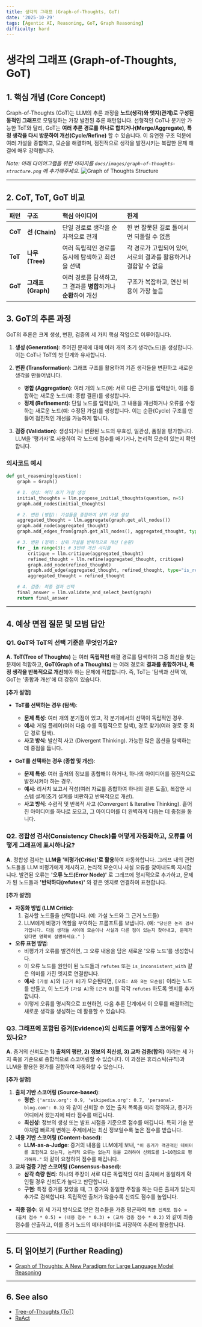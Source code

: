 ```yaml
---
title: 생각의 그래프 (Graph-of-Thoughts, GoT)
date: '2025-10-29'
tags: [Agentic AI, Reasoning, GoT, Graph Reasoning]
difficulty: hard
---
```


# 생각의 그래프 (Graph-of-Thoughts, GoT)

## 1. 핵심 개념 (Core Concept)

Graph-of-Thoughts (GoT)는 LLM의 추론 과정을 **노드(생각)와 엣지(관계)로 구성된 동적인 그래프**로 모델링하는 가장 발전된 추론 패턴입니다. 선형적인 CoT나 분기만 가능한 ToT와 달리, GoT는 **여러 추론 경로를 하나로 합치거나(Merge/Aggregate), 특정 생각을 다시 방문하여 개선(Cycle/Refine)** 할 수 있습니다. 이 유연한 구조 덕분에 여러 가설을 종합하고, 모순을 해결하며, 점진적으로 생각을 발전시키는 복잡한 문제 해결에 매우 강력합니다.

*Note: 아래 다이어그램을 위한 이미지를 `docs/images/graph-of-thoughts-structure.png` 에 추가해주세요.*
![Graph of Thoughts Structure](../../images/graph-of-thoughts-structure.png)

______________________________________________________________________

## 2. CoT, ToT, GoT 비교

| 패턴    | 구조               | 핵심 아이디어                                                    | 한계                                                             |
| :------ | :----------------- | :--------------------------------------------------------------- | :--------------------------------------------------------------- |
| **CoT** | **선 (Chain)**     | 단일 경로로 생각을 순차적으로 전개                               | 한 번 잘못된 길로 들어서면 되돌릴 수 없음                        |
| **ToT** | **나무 (Tree)**    | 여러 독립적인 경로를 동시에 탐색하고 최선을 선택                 | 각 경로가 고립되어 있어, 서로의 결과를 활용하거나 결합할 수 없음 |
| **GoT** | **그래프 (Graph)** | 여러 경로를 탐색하고, 그 결과를 **병합**하거나 **순환**하여 개선 | 구조가 복잡하고, 연산 비용이 가장 높음                           |

## 3. GoT의 추론 과정

GoT의 추론은 크게 생성, 변환, 검증의 세 가지 핵심 작업으로 이루어집니다.

1. **생성 (Generation)**: 주어진 문제에 대해 여러 개의 초기 생각(노드)을 생성합니다. 이는 CoT나 ToT의 첫 단계와 유사합니다.

1. **변환 (Transformation)**: 그래프 구조를 활용하여 기존 생각들을 변환하고 새로운 생각을 만들어냅니다.

   - **병합 (Aggregation)**: 여러 개의 노드(예: 서로 다른 근거)를 입력받아, 이를 종합하는 새로운 노드(예: 종합 결론)를 생성합니다.
   - **정제 (Refinement)**: 단일 노드를 입력받아, 그 내용을 개선하거나 오류를 수정하는 새로운 노드(예: 수정된 가설)를 생성합니다. 이는 순환(Cycle) 구조를 만들어 점진적인 개선을 가능하게 합니다.

1. **검증 (Validation)**: 생성되거나 변환된 노드의 유효성, 일관성, 품질을 평가합니다. LLM을 '평가자'로 사용하여 각 노드에 점수를 매기거나, 논리적 모순이 있는지 확인합니다.

### 의사코드 예시

```python
def got_reasoning(question):
    graph = Graph()

    # 1. 생성: 여러 초기 가설 생성
    initial_thoughts = llm.propose_initial_thoughts(question, n=5)
    graph.add_nodes(initial_thoughts)

    # 2. 변환 (병합): 가설들을 종합하여 상위 가설 생성
    aggregated_thought = llm.aggregate(graph.get_all_nodes())
    graph.add_node(aggregated_thought)
    graph.add_edges_from(graph.get_all_nodes(), aggregated_thought, type="is_summarized_in")

    # 3. 변환 (정제): 상위 가설을 반복적으로 개선 (순환)
    for _ in range(3): # 3번의 개선 사이클
        critique = llm.critique(aggregated_thought)
        refined_thought = llm.refine(aggregated_thought, critique)
        graph.add_node(refined_thought)
        graph.add_edge(aggregated_thought, refined_thought, type="is_refined_to")
        aggregated_thought = refined_thought

    # 4. 검증: 최종 결과 선택
    final_answer = llm.validate_and_select_best(graph)
    return final_answer
```

______________________________________________________________________

## 4. 예상 면접 질문 및 모범 답안

### Q1. GoT와 ToT의 선택 기준은 무엇인가요?

**A.** **ToT(Tree of Thoughts)** 는 여러 **독립적인** 해결 경로를 탐색하여 그중 최선을 찾는 문제에 적합하고, **GoT(Graph of a Thoughts)** 는 여러 경로의 **결과를 종합하거나, 특정 생각을 반복적으로 개선**해야 하는 문제에 적합합니다. 즉, ToT는 '탐색과 선택'에, GoT는 '종합과 개선'에 더 강점이 있습니다.

**\[추가 설명\]**

- **ToT를 선택하는 경우 (탐색)**:

  - **문제 특성**: 여러 개의 분기점이 있고, 각 분기에서의 선택이 독립적인 경우.
  - **예시**: 게임 플레이(여러 다음 수를 독립적으로 탐색), 경로 찾기(여러 경로 중 최단 경로 탐색).
  - **사고 방식**: 발산적 사고 (Divergent Thinking). 가능한 많은 옵션을 탐색하는 데 중점을 둡니다.

- **GoT를 선택하는 경우 (종합 및 개선)**:

  - **문제 특성**: 여러 출처의 정보를 종합해야 하거나, 하나의 아이디어를 점진적으로 발전시켜야 하는 경우.
  - **예시**: 리서치 보고서 작성(여러 자료를 종합하여 하나의 결론 도출), 복잡한 시스템 설계(초기 설계를 비판하고 반복적으로 개선).
  - **사고 방식**: 수렴적 및 반복적 사고 (Convergent & Iterative Thinking). 흩어진 아이디어를 하나로 모으고, 그 아이디어를 더 완벽하게 다듬는 데 중점을 둡니다.

### Q2. 정합성 검사(Consistency Check)를 어떻게 자동화하고, 오류를 어떻게 그래프에 표시하나요?

**A.** 정합성 검사는 **LLM을 '비평가(Critic)'로 활용**하여 자동화합니다. 그래프 내의 관련 노드들을 LLM 비평가에게 제시하고, 논리적 모순이나 사실 오류를 찾아내도록 지시합니다. 발견된 오류는 **'오류 노드(Error Node)'** 로 그래프에 명시적으로 추가하고, 문제가 된 노드들과 **'반박하다(refutes)'** 와 같은 엣지로 연결하여 표현합니다.

**\[추가 설명\]**

- **자동화 방법 (LLM Critic)**:
  1. 검사할 노드들을 선택합니다. (예: 가설 노드와 그 근거 노드들)
  1. LLM에게 비평가 역할을 부여하는 프롬프트를 보냅니다. (예: `"당신은 논리 검사기입니다. 다음 생각들 사이에 모순이나 사실과 다른 점이 있는지 찾아내고, 문제가 있다면 명확히 설명하세요." `)
- **오류 표현 방법**:
  - 비평가가 오류를 발견하면, 그 오류 내용을 담은 새로운 '오류 노드'를 생성합니다.
  - 이 오류 노드를 원인이 된 노드들과 `refutes` 또는 `is_inconsistent_with` 같은 의미를 가진 엣지로 연결합니다.
  - **예시**: `[가설 A]`와 `[근거 B]`가 모순된다면, `[오류: A와 B는 모순됨]` 이라는 노드를 만들고, 이 노드가 `[가설 A]`와 `[근거 B]`를 각각 `refutes` 하도록 엣지를 추가합니다.
  - 이렇게 오류를 명시적으로 표현하면, 다음 추론 단계에서 이 오류를 해결하려는 새로운 생각을 생성하는 데 활용할 수 있습니다.

### Q3. 그래프에 포함된 증거(Evidence)의 신뢰도를 어떻게 스코어링할 수 있나요?

**A.** 증거의 신뢰도는 **1) 출처의 평판, 2) 정보의 최신성, 3) 교차 검증(합의)** 이라는 세 가지 축을 기준으로 종합적으로 스코어링할 수 있습니다. 이 과정은 휴리스틱(규칙)과 LLM을 활용한 평가를 결합하여 자동화할 수 있습니다.

**\[추가 설명\]**

1. **출처 기반 스코어링 (Source-based)**:
   - **평판**: `{'arxiv.org': 0.9, 'wikipedia.org': 0.7, 'personal-blog.com': 0.3}` 와 같이 신뢰할 수 있는 출처 목록을 미리 정의하고, 증거가 어디에서 왔는지에 따라 점수를 매깁니다.
   - **최신성**: 정보의 생성 또는 발표 시점을 기준으로 점수를 매깁니다. 특히 기술 분야처럼 빠르게 변하는 주제에서는 최신 정보일수록 높은 점수를 받습니다.
1. **내용 기반 스코어링 (Content-based)**:
   - **LLM-as-a-Judge**: 증거의 내용을 LLM에게 보내, `"이 증거가 객관적인 데이터를 포함하고 있는지, 논리적 오류는 없는지 등을 고려하여 신뢰도를 1~10점으로 평가해줘."` 와 같이 요청하여 점수를 매깁니다.
1. **교차 검증 기반 스코어링 (Consensus-based)**:
   - **삼각 측량 원리**: 하나의 주장이 서로 다른 독립적인 여러 출처에서 동일하게 확인될 경우 신뢰도가 높다고 판단합니다.
   - **구현**: 특정 증거를 찾았을 때, 그 증거와 동일한 주장을 하는 다른 출처가 있는지 추가로 검색합니다. 독립적인 출처가 많을수록 신뢰도 점수를 높입니다.

- **최종 점수**: 위 세 가지 방식으로 얻은 점수들을 가중 평균하여 `최종 신뢰도 점수 = (출처 점수 * 0.5) + (내용 점수 * 0.3) + (교차 검증 점수 * 0.2)` 와 같이 최종 점수를 산출하고, 이를 증거 노드의 메타데이터로 저장하여 추론에 활용합니다.

______________________________________________________________________

## 5. 더 읽어보기 (Further Reading)

- [Graph of Thoughts: A New Paradigm for Large Language Model Reasoning](https://arxiv.org/abs/2308.09687)

______________________________________________________________________

## 6. See also

- [Tree-of-Thoughts (ToT)](./tree-of-thoughts-tot.md)
- [ReAct](./react.md)
